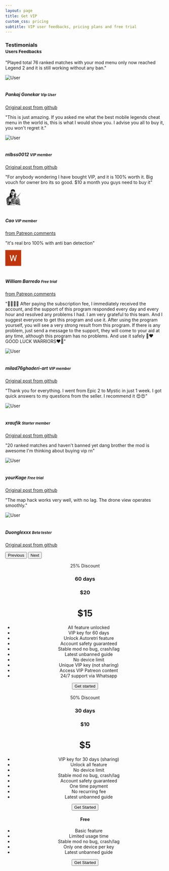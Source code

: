 ```yaml
---
layout: page
title: Get VIP
custom_css: pricing
subtitle: VIP user feedbacks, pricing plans and free trial
---
```

<!-- testimonial start -->
<h3>
  Testimonials
  <small class="text-muted"><br>Users Feedbacks</small>
</h3>
<div id="carouselExample" class="carousel slide">
  <div class="carousel-inner">
    <div class="carousel-item active">
      <div class="testimonial-card">
        <div class="testimonial-content">
          <p class="testimonial-text">"Played total 76 ranked matches with your mod menu only now reached Legend 2 and it is still working without any ban."</p>
          <div class="testimonial-author">
            <img src="https://avatars.githubusercontent.com/u/74189868?s=50&v=4" class="rounded-circle testimonial-image" alt="User">
            <div class="author-info">
              <h5 class="author-name"><br>Pankaj Gonekar <small class="font-monospace">Vip User</small></h5>
              <p class="author-title"><a href="https://github.com/anggorodhanumurti/themaphack/issues/24#issue-3238630099">Original post from github <i class="bi bi-github"></i></a></p>
            </div>
          </div>
        </div>
      </div>
    </div>
    <div class="carousel-item">
      <div class="testimonial-card">
        <div class="testimonial-content">
          <p class="testimonial-text">"This is just amazing. If you asked me what the best mobile legends cheat menu in the world is, this is what I would show you. I advise you all to buy it, you won't regret it."</p>
          <div class="testimonial-author">
            <img src="https://gravatar.com/avatar/26b90d61d750aa0d8db1ece83631aa98?s=50&d=identicon&r=g" class="rounded-circle testimonial-image" alt="User">
            <div class="author-info">
              <h5 class="author-name"><br>mlbss0012 <small class="font-monospace">VIP member</small></h5>
              <p class="author-title"><a href="https://github.com/anggorodhanumurti/themaphack/issues/24#issuecomment-3193482301">Original post from github <i class="bi bi-github"></i></a></p>
            </div>
          </div>
        </div>
      </div>
    </div>
    <div class="carousel-item">
      <div class="testimonial-card">
        <div class="testimonial-content">
          <p class="testimonial-text">"For anybody wondering I have bought VIP, and it is 100% worth it. Big vouch for owner bro its so good. $10 a month you guys need to buy it"</p>
          <div class="testimonial-author">
            <img src="/assets/img/cao.png" width="50" class="rounded-circle testimonial-image" alt="User">
            <div class="author-info">
              <h5 class="author-name"><br>Cao <small class="font-monospace">VIP member</small></h5>
              <p class="author-title"><a href="https://www.patreon.com/posts/136751555?utm_campaign=postshare_creator&utm_content=android_share">from Patreon comments <i class="bi bi-chat-dots"></i></a></p>
            </div>
          </div>
        </div>
      </div>
    </div>
    <div class="carousel-item">
      <div class="testimonial-card">
        <div class="testimonial-content">
          <p class="testimonial-text">"it's real bro 100% with anti ban detection"</p>
          <div class="testimonial-author">
            <img src="/assets/img/w.png" width="50" class="rounded-circle testimonial-image" alt="User">
            <div class="author-info">
              <h5 class="author-name"><br>William Barredo <small class="font-monospace">Free trial</small></h5>
              <p class="author-title"><a href="https://www.patreon.com/posts/136232546?utm_campaign=postshare_creator&utm_content=android_share">from Patreon comments <i class="bi bi-chat-dots"></i></a></p>
            </div>
          </div>
        </div>
      </div>
    </div>
    <div class="carousel-item">
      <div class="testimonial-card">
        <div class="testimonial-content">
          <p class="testimonial-text">"💫💫💫💫 After paying the subscription fee, I immediately received the account, and the support of this program responded every day and every hour and resolved any problems I had. I am very grateful to this team. And I suggest everyone to get this program and use it. After using the program yourself, you will see a very strong result from this program. If there is any problem, just send a message to the support, they will come to your aid at any time, although this program has no problems. And use it safely 🫶❤️GOOD LUCK WARRIORS❤️🫶"</p>
          <div class="testimonial-author">
            <img src="https://gravatar.com/avatar/48738f32a8af6ae1aa8ebf70786e9a92?s=50&d=identicon&r=g" class="rounded-circle testimonial-image" alt="User">
            <div class="author-info">
              <h5 class="author-name"><br>milad76ghaderi-art <small class="font-monospace">VIP member</small></h5>
              <p class="author-title"><a href="https://github.com/anggorodhanumurti/themaphack/issues/24#issuecomment-3333034503">Original post from github <i class="bi bi-github"></i></a></p>
            </div>
          </div>
        </div>
      </div>
    </div>
    <div class="carousel-item">
      <div class="testimonial-card">
        <div class="testimonial-content">
          <p class="testimonial-text">"Thank you for everything. I went from Epic 2 to Mystic in just 1 week. I got quick answers to my questions from the seller. I recommend it 😍😍"</p>
          <div class="testimonial-author">
            <img src="https://gravatar.com/avatar/2963c0ba24502f37e480f879289ce643?s=50&d=identicon&r=g" class="rounded-circle testimonial-image" alt="User">
            <div class="author-info">
              <h5 class="author-name"><br>xraufik <small class="font-monospace">Starter member</small></h5>
              <p class="author-title"><a href="https://github.com/anggorodhanumurti/themaphack/issues/24#issuecomment-3140203553">Original post from github <i class="bi bi-github"></i></a></p>
            </div>
          </div>
        </div>
      </div>
    </div>
    <div class="carousel-item">
      <div class="testimonial-card">
        <div class="testimonial-content">
          <p class="testimonial-text">"20 ranked matches and haven't banned yet dang brother the mod is awesome I'm thinking about buying vip rn"</p>
          <div class="testimonial-author">
            <img src="https://gravatar.com/avatar/abc56f078e6a1f8c4eb35531af576776?s=50&d=identicon&r=g" class="rounded-circle testimonial-image" alt="User">
            <div class="author-info">
              <h5 class="author-name"><br>yourKage <small class="font-monospace">Free trial</small></h5>
              <p class="author-title"><a href="https://github.com/anggorodhanumurti/themaphack/issues/24#issuecomment-3112595704">Original post from github <i class="bi bi-github"></i></a></p>
            </div>
          </div>
        </div>
      </div>
    </div>
    <div class="carousel-item">
      <div class="testimonial-card">
        <div class="testimonial-content">
          <p class="testimonial-text">"The map hack works very well, with no lag. The drone view operates smoothly."</p>
          <div class="testimonial-author">
            <img src="https://avatars.githubusercontent.com/u/84232018?s=50&v=4" class="rounded-circle testimonial-image" alt="User">
            <div class="author-info">
              <h5 class="author-name"><br>Duonglexxx <small class="font-monospace">Beta tester</small></h5>
              <p class="author-title"><a href="https://github.com/anggorodhanumurti/themaphack/issues/5#issuecomment-2961154879">Original post from github <i class="bi bi-github"></i></a></p>
            </div>
          </div>
        </div>
      </div>
    </div>
  </div>
  <button class="carousel-control-prev" type="button" data-bs-target="#carouselExample" data-bs-slide="prev">
    <span class="carousel-control-prev-icon" aria-hidden="true"></span>
    <span class="visually-hidden">Previous</span>
  </button>
  <button class="carousel-control-next" type="button" data-bs-target="#carouselExample" data-bs-slide="next">
    <span class="carousel-control-next-icon" aria-hidden="true"></span>
    <span class="visually-hidden">Next</span>
  </button>
</div>
<!-- testimonial end -->
<style>
  .bd-placeholder-img {
  font-size: 1.125rem;
  text-anchor: middle;
  -webkit-user-select: none;
  -moz-user-select: none;
  user-select: none;
  }

  @media (min-width: 768px) {
  .bd-placeholder-img-lg {
  font-size: 3.5rem;
    }
  }
</style>
<!-- VIP start -->
<div class="container py-3">
<header>
<main>
<div class="row row-cols-1 row-cols-md-3 mb-3 text-center">
<div class="col">
        <div class="card mb-4 rounded-3 shadow-sm border-primary text-bg-dark">
        <span class="badge gradient-custom text-white popular-badge px-4 py-2">25% Discount</span>
        <div class="card-header py-3 text-white bg-primary border-primary">
            <h3 class="my-0 fw-normal" id="getvipnow">60 days</h3>
          </div>
          <div class="card-body">
          <h3 class="text-muted fw-light text-decoration-line-through">$20</h3>
          <h1 class="card-title pricing-card-title ">$15</h1>
            <ul class="feature-list mt-3 mb-4">
<li>All feature unlocked</li>
<li>VIP key for 60 days</li>
<li>Unlock Autoretri feature</li>
<li>Account safety guaranteed</li>
<li>Stable mod no bug, crash/lag</li>
<li>Latest unbanned guide</li>
<li>No device limit</li>
<li>Unique VIP key (not sharing)</li>
<li>Access VIP Patreon content</li>
<li>24/7 support via Whatsapp</li>
            </ul>
            <a href="https://www.patreon.com/login?ru=https%3A%2F%2Fwww.patreon.com%2Fcheckout%2Fthemaphack%3Frid%3D26019842"><button type="button" class="w-100 btn btn-lg btn-primary">Get started</button></a>
          </div>
        </div>
      </div><br>
<!-- Starter start -->      
      <div class="col">
        <div class="card mb-4 rounded-3 shadow-sm text-bg-dark">
        <span class="badge gradient-custom text-white popular-badge px-4 py-2">50% Discount</span>
        <div class="card-header py-3 border-primary">
            <h3 class="my-0 fw-normal">30 days</h3>
          </div>
          <div class="card-body">
          <h3 class="text-muted fw-light text-decoration-line-through">$10</h3>
          <h1 class="card-title pricing-card-title">$5</h1>
            <ul class="feature-list mt-3 mb-4">
<li>VIP key for 30 days (sharing)</li>
<li>Unlock all feature</li>
<li>No device limit</li>
<li>Stable mod no bug, crash/lag</li>
<li>Account safety guaranteed</li>
<li>One time payment</li>
<li>No recurring fee</li>
<li>Latest unbanned guide</li>
            </ul>
            <a href="https://www.patreon.com/posts/139777550?utm_campaign=postshare_creator&utm_content=android_share"><button type="button" class="w-100 btn btn-lg btn-primary">Get Started</button></a>
          </div>
        </div>
      </div>
<!-- Free start -->  
      <div class="col">
        <div class="card mb-4 rounded-3 shadow-sm text-bg-dark">
          <div class="card-header py-3 border-primary">
            <h4 class="my-0 fw-normal" id="freetrial">Free</h4>
          </div>
          <div class="card-body">
            <ul class="list-unstyled mt-3 mb-4">
<li>Basic feature</li>
<li>Limited usage time</li>
<li>Stable mod no bug, crash/lag</li>
<li>Only one device per key</li>
<li>Latest unbanned guide</li>
            </ul>
            <a href="https://themaphack.com/quickstart"><button type="button" class="w-100 btn btn-lg btn-outline-primary">Get Started</button></a>
          </div>
        </div>
      </div>
    </div>
  </main>